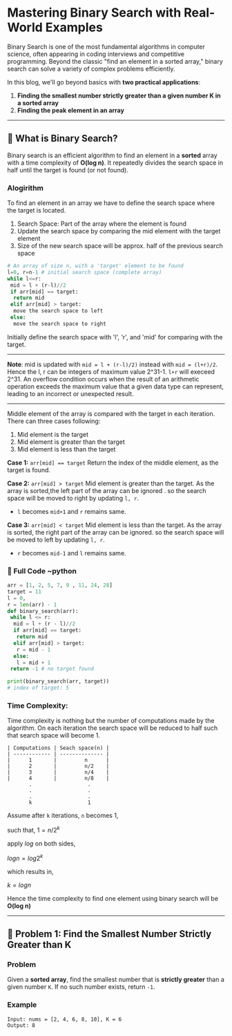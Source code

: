 # Mastering Binary Search with Real-World Examples

Binary Search is one of the most fundamental algorithms in computer science, often appearing in coding interviews and competitive programming. Beyond the classic "find an element in a sorted array," binary search can solve a variety of complex problems efficiently.

In this blog, we'll go beyond basics with **two practical applications**:

1. **Finding the smallest number strictly greater than a given number K in a sorted array**
2. **Finding the peak element in an array**

---

## 🚀 What is Binary Search?

Binary search is an efficient algorithm to find an element in a **sorted** array with a time complexity of **O(log n)**. It repeatedly divides the search space in half until the target is found (or not found).

### Alogirithm

To find an element in an array we have to define the search space where the target is located.

1. Search Space: Part of the array where the element is found
2. Update the search space by comparing the mid element with the target element
3. Size of the new search space will be approx. half of the previous search space

```python
# An array of size n, with a 'target' element to be found
l=0, r=n-1 # initial search space (complete array)
while l<=r:
 mid = l + (r-l)//2
 if arr[mid] == target:
  return mid
 elif arr[mid] > target:
  move the search space to left
 else:
  move the search space to right
```

Initially define the search space with 'l', 'r', and 'mid' for comparing with the target.

---

**Note**: mid is updated with `mid = l + (r-l)/2)` instead with `mid = (l+r)/2`. Hence the l, r can be integers of maximum value 2^31-1. `l+r` will execeed 2^31. An overflow condition occurs when the result of an arithmetic operation exceeds the maximum value that a given data type can represent, leading to an incorrect or unexpected result.

---

Middle element of the array is compared with the target in each iteration.
There can three cases following:

1. Mid element is the target
2. Mid element is greater than the target
3. Mid element is less than the target

**Case 1:** `arr[mid] == target`
Return the index of the middle element, as the target is found.

**Case 2:** `arr[mid] > target`
Mid element is greater than the target. As the array is sorted,the left part of the array can be ignored . so the search space will be moved to right by updating `l, r`.

- `l` becomes `mid+1` and `r` remains same.

**Case 3:** `arr[mid] < target`
Mid element is less than the target. As the array is sorted, the right part of the array can be ignored. so the search space will be moved to left by updating `l, r`.

- `r` becomes `mid-1` and `l` remains same.

### :nut_and_bolt: Full Code ~python

```python
arr = [1, 2, 5, 7, 9 , 11, 24, 28]
target = 11
l = 0,
r = len(arr) - 1
def binary_search(arr):
 while l <= r:
  mid = l + (r - l)//2
  if arr[mid] == target:
   return mid
  elif arr[mid] > target:
   r = mid - 1
  else:
   l = mid + 1
 return -1 # no target found

print(binary_search(arr, target))
# index of target: 5
```

### Time Complexity:

Time complexity is nothing but the number of computations made by the algorithm. On each iteration the search space will be reduced to half such that search space will become 1.

```
| Computations | Seach space(n) |
| ------------ | -------------- |
|      1       |         n      |
|      2       |         n/2    |
|      3       |         n/4    |
|      4       |         n/8    |
       .                  .
       .                  .
       .                  .
       k                  1
```

Assume after `k` iterations, `n` becomes 1,

such that,
$`1 = n/2^k`$

apply $`log`$ on both sides,

$`log n = log 2^k`$

which results in,

$`k = log n`$

Hence the time complexity to find one element using binary search will be **O(log n)**

---

## 📌 Problem 1: Find the Smallest Number Strictly Greater than K

### Problem

Given a **sorted array**, find the smallest number that is **strictly greater** than a given number `K`. If no such number exists, return `-1`.

### Example

```text
Input: nums = [2, 4, 6, 8, 10], K = 6
Output: 8
```
